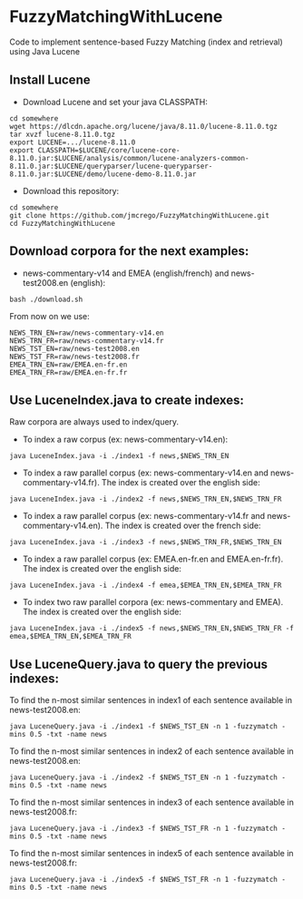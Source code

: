 # FuzzyMatchingWithLucene
Code to implement sentence-based Fuzzy Matching (index and retrieval) using Java Lucene

## Install Lucene
* Download Lucene and set your java CLASSPATH:
```
cd somewhere
wget https://dlcdn.apache.org/lucene/java/8.11.0/lucene-8.11.0.tgz
tar xvzf lucene-8.11.0.tgz
export LUCENE=.../lucene-8.11.0
export CLASSPATH=$LUCENE/core/lucene-core-8.11.0.jar:$LUCENE/analysis/common/lucene-analyzers-common-8.11.0.jar:$LUCENE/queryparser/lucene-queryparser-8.11.0.jar:$LUCENE/demo/lucene-demo-8.11.0.jar
```
* Download this repository:
```
cd somewhere
git clone https://github.com/jmcrego/FuzzyMatchingWithLucene.git
cd FuzzyMatchingWithLucene
```

## Download corpora for the next examples:
* news-commentary-v14 and EMEA (english/french) and news-test2008.en (english):
```
bash ./download.sh
```
From now on we use:
```
NEWS_TRN_EN=raw/news-commentary-v14.en
NEWS_TRN_FR=raw/news-commentary-v14.fr
NEWS_TST_EN=raw/news-test2008.en
NEWS_TST_FR=raw/news-test2008.fr
EMEA_TRN_EN=raw/EMEA.en-fr.en
EMEA_TRN_FR=raw/EMEA.en-fr.fr
```

## Use LuceneIndex.java to create indexes:
Raw corpora are always used to index/query.

* To index a raw corpus (ex: news-commentary-v14.en):
```
java LuceneIndex.java -i ./index1 -f news,$NEWS_TRN_EN
```
* To index a raw parallel corpus (ex: news-commentary-v14.en and news-commentary-v14.fr). The index is created over the english side:
```
java LuceneIndex.java -i ./index2 -f news,$NEWS_TRN_EN,$NEWS_TRN_FR
```
* To index a raw parallel corpus (ex: news-commentary-v14.fr and news-commentary-v14.en). The index is created over the french side:
```
java LuceneIndex.java -i ./index3 -f news,$NEWS_TRN_FR,$NEWS_TRN_EN
```
* To index a raw parallel corpus (ex: EMEA.en-fr.en and EMEA.en-fr.fr). The index is created over the english side:
```
java LuceneIndex.java -i ./index4 -f emea,$EMEA_TRN_EN,$EMEA_TRN_FR
```
* To index two raw parallel corpora (ex: news-commentary and EMEA). The index is created over the english side:
```
java LuceneIndex.java -i ./index5 -f news,$NEWS_TRN_EN,$NEWS_TRN_FR -f emea,$EMEA_TRN_EN,$EMEA_TRN_FR
```

## Use LuceneQuery.java to query the previous indexes:

To find the n-most similar sentences in index1 of each sentence available in news-test2008.en:
```
java LuceneQuery.java -i ./index1 -f $NEWS_TST_EN -n 1 -fuzzymatch -mins 0.5 -txt -name news
```
To find the n-most similar sentences in index2 of each sentence available in news-test2008.en:
```
java LuceneQuery.java -i ./index2 -f $NEWS_TST_EN -n 1 -fuzzymatch -mins 0.5 -txt -name news
```
To find the n-most similar sentences in index3 of each sentence available in news-test2008.fr:
```
java LuceneQuery.java -i ./index3 -f $NEWS_TST_FR -n 1 -fuzzymatch -mins 0.5 -txt -name news
```
To find the n-most similar sentences in index5 of each sentence available in news-test2008.fr:
```
java LuceneQuery.java -i ./index5 -f $NEWS_TST_FR -n 1 -fuzzymatch -mins 0.5 -txt -name news
```
